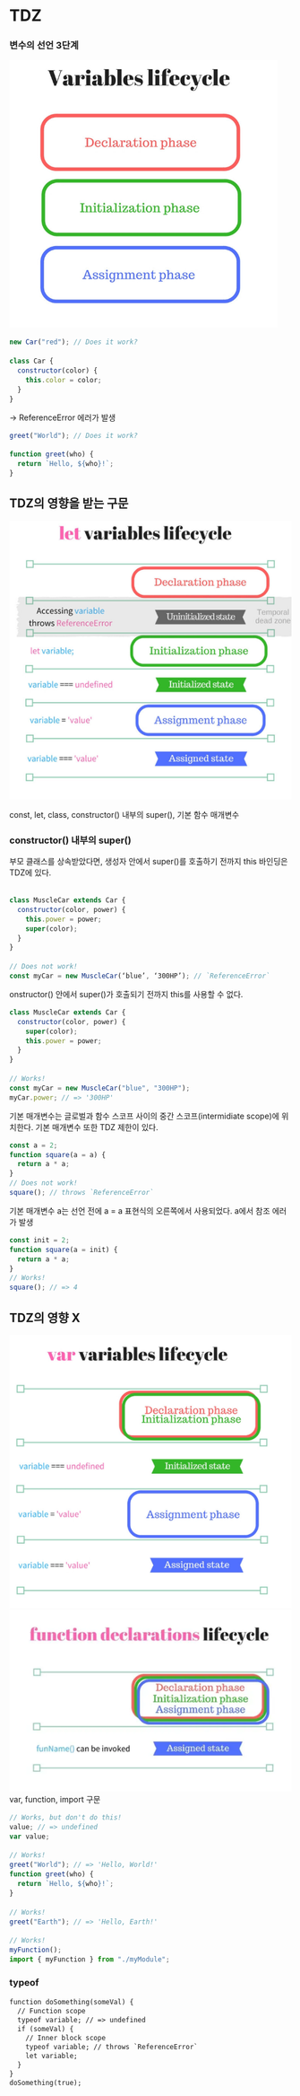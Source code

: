 # TDZ

### 변수의 선언 3단계

![alt text](image.png)

```javascript
new Car("red"); // Does it work?

class Car {
  constructor(color) {
    this.color = color;
  }
}
```

-> ReferenceError 에러가 발생

```javascript
greet("World"); // Does it work?

function greet(who) {
  return `Hello, ${who}!`;
}
```

## TDZ의 영향을 받는 구문

![alt text](image-2.png)

const, let, class, constructor() 내부의 super(), 기본 함수 매개변수

### constructor() 내부의 super()

부모 클래스를 상속받았다면, 생성자 안에서 super()를 호출하기 전까지 this 바인딩은 TDZ에 있다.

```javascript

class MuscleCar extends Car {
  constructor(color, power) {
    this.power = power;
    super(color);
  }
}

// Does not work!
const myCar = new MuscleCar(‘blue’, ‘300HP’); // `ReferenceError`

```

onstructor() 안에서 super()가 호출되기 전까지 this를 사용할 수 없다.

```javascript
class MuscleCar extends Car {
  constructor(color, power) {
    super(color);
    this.power = power;
  }
}

// Works!
const myCar = new MuscleCar("blue", "300HP");
myCar.power; // => '300HP'
```

기본 매개변수는 글로벌과 함수 스코프 사이의 중간 스코프(intermidiate scope)에 위치한다. 기본 매개변수 또한 TDZ 제한이 있다.

```javascript
const a = 2;
function square(a = a) {
  return a * a;
}
// Does not work!
square(); // throws `ReferenceError`
```

기본 매개변수 a는 선언 전에 a = a 표현식의 오른쪽에서 사용되었다. a에서 참조 에러가 발생

```javascript
const init = 2;
function square(a = init) {
  return a * a;
}
// Works!
square(); // => 4
```

## TDZ의 영향 X

![alt text](image-1.png)
![alt text](image-3.png)
var, function, import 구문

```javascript
// Works, but don't do this!
value; // => undefined
var value;

// Works!
greet("World"); // => 'Hello, World!'
function greet(who) {
  return `Hello, ${who}!`;
}

// Works!
greet("Earth"); // => 'Hello, Earth!'

// Works!
myFunction();
import { myFunction } from "./myModule";
```

### typeof

```
function doSomething(someVal) {
  // Function scope
  typeof variable; // => undefined
  if (someVal) {
    // Inner block scope
    typeof variable; // throws `ReferenceError`
    let variable;
  }
}
doSomething(true);
```
